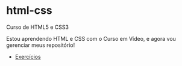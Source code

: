# html-css
 Curso de HTML5 e CSS3

 Estou aprendendo HTML e CSS com o Curso em Vídeo, e agora vou gerenciar meus repositório!
 
 - <a href="exercicio/README.md">Exercícios</a>
